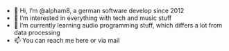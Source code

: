 - 👋 Hi, I’m @alpham8, a german software develop since 2012
- 👀 I’m interested in everything with tech and music stuff
- 🌱 I’m currently learning audio programming stuff, which differs a lot from data processing
- 📫 You can reach me here or via mail

<!---
alpham8/alpham8 is a ✨ special ✨ repository because its `README.md` (this file) appears on your GitHub profile.
You can click the Preview link to take a look at your changes.
--->
